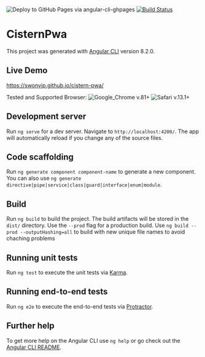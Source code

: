 ![Deploy to GitHub Pages via angular-cli-ghpages](https://github.com/SwonVIP/cistern-pwa/workflows/Deploy%20to%20GitHub%20Pages%20via%20angular-cli-ghpages/badge.svg)
[![Build Status](https://dev.azure.com/svensch/svensch/_apis/build/status/SwonVIP.cistern-pwa?branchName=master)](https://dev.azure.com/svensch/svensch/_build/latest?definitionId=1&branchName=master)

# CisternPwa

This project was generated with [Angular CLI](https://github.com/angular/angular-cli) version 8.2.0.

## Live Demo
https://swonvip.github.io/cistern-pwa/

Tested and Supported Browser: 
![Google_Chrome v.81+](https://img.shields.io/badge/Google_Chrome-v.81+-brightgreen.svg) ![Safari v.13.1+](https://img.shields.io/badge/Safari-v.13.1+-brightgreen.svg)

## Development server

Run `ng serve` for a dev server. Navigate to `http://localhost:4200/`. The app will automatically reload if you change any of the source files.

## Code scaffolding

Run `ng generate component component-name` to generate a new component. You can also use `ng generate directive|pipe|service|class|guard|interface|enum|module`.

## Build

Run `ng build` to build the project. The build artifacts will be stored in the `dist/` directory. Use the `--prod` flag for a production build.
Use `ng build --prod --outputHashing=all` to build with new unique file names to avoid chaching problems

## Running unit tests

Run `ng test` to execute the unit tests via [Karma](https://karma-runner.github.io).

## Running end-to-end tests

Run `ng e2e` to execute the end-to-end tests via [Protractor](http://www.protractortest.org/).

## Further help

To get more help on the Angular CLI use `ng help` or go check out the [Angular CLI README](https://github.com/angular/angular-cli/blob/master/README.md).
